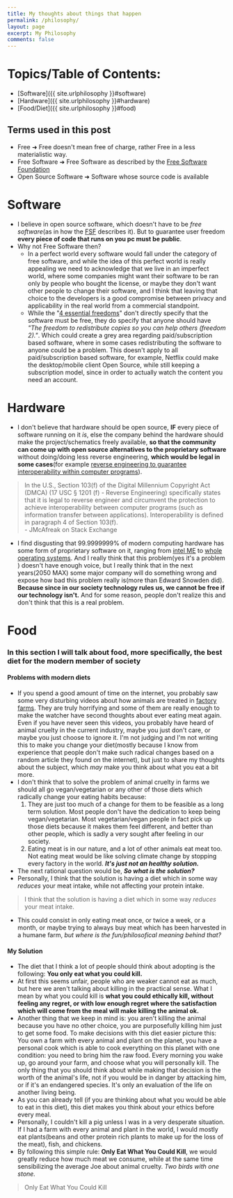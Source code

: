 ```yaml
---
title: My thoughts about things that happen
permalink: /philosophy/
layout: page
excerpt: My Philosophy
comments: false
---
```


# Topics/Table of Contents:
- [Software]({{ site.urlphilosophy }}#software)
- [Hardware]({{ site.urlphilosophy }}#hardware)
- [Food/Diet]({{ site.urlphilosophy }}#food)

## Terms used in this post
- Free ➜ Free doesn't mean free of charge, rather Free in a less materialistic way.
- Free Software ➜ Free Software as described by the [Free Software Foundation](https://www.gnu.org/philosophy/free-sw.html)
- Open Source Software ➜ Software whose source code is available

# Software
- I believe in open source software, which doesn't have to be _free software_(as in how the [FSF](https://www.gnu.org/philosophy/free-sw.html) describes it). But to guarantee user freedom **every piece of code that runs on you pc must be public**.
- Why not Free Software then?
    - In a perfect world every software would fall under the category of free software, and while the idea of this perfect world is really appealing we need to acknowledge that we live in an imperfect world, where some companies might want their software to be ran only by people who bought the license, or maybe they don't want other people to change their software, and I think that leaving that choice to the developers is a good compromise between privacy and applicability in the real world from a commercial standpoint.
    - While the "[4 essential freedoms](https://www.gnu.org/philosophy/free-sw.html#the-four-essential-freedoms)" don't directly specify that the software must be free, they do specify that anyone should have _"The freedom to redistribute copies so you can help others (freedom 2)."_. Which could create a grey area regarding paid/subscription based software, where in some cases redistributing the software to anyone could be a problem. This doesn't apply to all paid/subscription based software, for example, Netflix could make the desktop/mobile client Open Source, while still keeping a subscription model, since in order to actually watch the content you need an account.

# Hardware
- I don't believe that hardware should be open source, **IF** every piece of software running on it _is_, else the company behind the hardware should make the project/schematics freely available, **so that the community can come up with open source alternatives to the proprietary software** without doing/doing less reverse engineering, **which would be legal in some cases**(for example [reverse engineering to guarantee interoperability within computer programs](https://www.law.cornell.edu/uscode/text/17/1201)).

> In the U.S., Section 103(f) of the Digital Millennium Copyright Act (DMCA) (17 USC § 1201 (f) - Reverse Engineering) specifically states that it is legal to reverse engineer and circumvent the protection to achieve interoperability between computer programs (such as information transfer between applications). Interoperability is defined in paragraph 4 of Section 103(f).  
> \- JMcAfreak on Stack Exchange

- I find disgusting that 99.9999999% of modern computing hardware has some form of proprietary software on it, ranging from [intel ME](https://www.wired.com/story/intel-management-engine-vulnerabilities-pcs-servers-iot/) to [whole operating systems](https://www.microsoft.com/en-us/windows/). And I really think that this problem(yes it's a problem ) doesn't have enough voice, but I really think that in the next years(2050 MAX) some major company will do something wrong and expose how bad this problem really is(more than Edward Snowden did). **Because since in our society technology rules us, we cannot be free if our technology isn't.** And for some reason, people don't realize this and don't think that this is a real problem.  

# Food
### In this section I will talk about food, more specifically, the best diet for the modern member of society

#### Problems with modern diets
- If you spend a good amount of time on the internet, you probably saw some very disturbing videos about how animals are treated in [factory farms](https://sentientmedia.org/factory-farming/). They are truly horrifying and some of them are really enough to make the watcher have second thoughts about ever eating meat again. Even if you have never seen this videos, you probably have heard of animal cruelty in the current industry, maybe you just don't care, or maybe you just choose to ignore it. I'm not judging and I'm not writing this to make you change your diet(mostly because I know from experience that people don't make such radical changes based on a random article they found on the internet), but just to share my thoughts about the subject, which _may_ make you think about what you eat a bit more.  
- I don't think that to solve the problem of animal cruelty in farms we should all go vegan/vegetarian or any other of those diets which radically change your eating habits because:
    1.  They are just too much of a change for them to be feasible as a long term solution. Most people don't have the dedication to keep being vegan/vegetarian. Most vegetarian/vegan people in fact pick up those diets because it makes them feel different, and better than other people, which is sadly a very sought after feeling in our society.  
    2. Eating meat is in our nature, and a lot of other animals eat meat too. Not eating meat would be like solving climate change by stopping every factory in the world. ***It's just not an healthy solution.***
- The next rational question would be, ***So what is the solution?***
- Personally, I think that the solution is having a diet which in some way _reduces_ your meat intake, while not affecting your protein intake.
> I think that the solution is having a diet which in some way _reduces_ your meat intake.
- This could consist in only eating meat once, or twice a week, or a month, or maybe trying to always buy meat which has been harvested in a humane farm, _but where is the fun/philosofical meaning behind that?_

#### My Solution

- The diet that I think a lot of people should think about adopting is the following: **You only eat what you could kill.** 
- At first this seems unfair, people who are weaker cannot eat as much, but here we aren't talking about killing in the practical sense. What I mean by what you could kill is **what you could ethically kill, without feeling any regret, or with low enough regret where the satisfaction which will come from the meal will make killing the animal ok.** 
- Another thing that we keep in mind is: you aren't killing the animal because you have no other choice, you are purposefully killing him just to get some food. To make decisions with this diet easier picture this: You own a farm with every animal and plant on the planet, you have a personal cook which is able to cook everything on this planet with one condition: you need to bring him the raw food. Every morning you wake up, go around your farm, and choose what you will personally kill. The only thing that you should think about while making that decision is the worth of the animal's life, not if you would be in danger by attacking him, or if it's an endangered species. It's only an evaluation of the life on another living being.
- As you can already tell (if you are thinking about what you would be able to eat in this diet), this diet makes you think about your ethics before every meal.
- Personally, I couldn't kill a pig unless I was in a very desperate situation. If I had a farm with every animal and plant in the world, I would mostly eat plants(beans and other protein rich plants to make up for the loss of the meat), fish, and chickens.
- By following this simple rule: **Only Eat What You Could Kill**, we would greatly reduce how much meat we consume, while at the same time sensibilizing the average Joe about animal cruelty. *Two birds with one stone.*
> Only Eat What You Could Kill